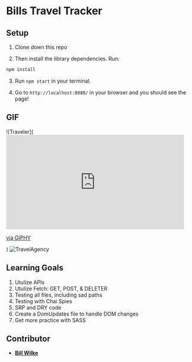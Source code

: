 # Bills Travel Tracker

## Setup

1. Clone down this repo

2. Then install the library dependencies. Run:

```bash
npm install
```

3. Run `npm start` in your terminal. 

4. Go to `http://localhost:8080/` in your browser and you should see the page!

## GIF

![Traveler](<iframe src="https://giphy.com/embed/Ss5IpNutb173Rvhaua" width="480" height="254" frameBorder="0" class="giphy-embed" allowFullScreen></iframe><p><a href="https://giphy.com/gifs/Ss5IpNutb173Rvhaua">via GIPHY</a></p>)
![TravelAgency](https://media.giphy.com/media/ZccjBpcVa3EailBzki/giphy.gif)


## Learning Goals

1. Utulize APIs 
2. Utulize Fetch: GET, POST, & DELETER
3. Testing all files, including sad paths
4. Testing with Chai Spies
5. SRP and DRY code
6. Create a DomUpdates file to handle DOM changes
7. Get more practice with SASS

## Contributor

* **[Bill Wilke](https://github.com/billwilke42)**
